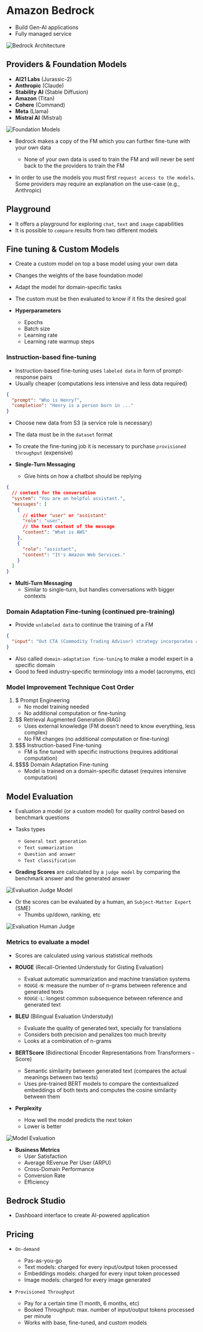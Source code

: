 # Amazon Bedrock

- Build Gen-AI applications
- Fully managed service

![Bedrock Architecture](.images/bedrock-architecture.png)

## Providers & Foundation Models

- **AI21 Labs** (Jurassic-2)
- **Anthropic** (Claude)
- **Stability AI** (Stable Diffusion)
- **Amazon** (Titan)
- **Cohere** (Command)
- **Meta** (Llama)
- **Mistral AI** (Mistral)

![Foundation Models](.images/foundation-models.png)

- Bedrock makes a copy of the FM which you can further fine-tune with your own data
  - None of your own data is used to train the FM and will never be sent back to the the providers to train the FM

- In order to use the models you must first `request access to the models`. Some providers may require an explanation on the use-case (e.g., Anthropic)

## Playground

- It offers a playground for exploring `chat`, `text` and `image` capabilities
- It is possible to `compare` results from two different models

## Fine tuning & Custom Models

- Create a custom model on top a base model using your own data
- Changes the weights of the base foundation model
- Adapt the model for domain-specific tasks
- The custom must be then evaluated to know if it fits the desired goal

- **Hyperparameters**
  - Epochs
  - Batch size
  - Learning rate
  - Learning rate warmup steps

### Instruction-based fine-tuning

- Instruction-based fine-tuning uses `labeled data` in form of prompt-response pairs
- Usually cheaper (computations less intensive and less data required)

```json
{
  "prompt": "Who is Henry?",
  "completion": "Henry is a person born in ..."
}
```

- Choose new data from S3 (a service role is necessary)
- The data must be in the `dataset` format
- To create the fine-tuning job it is necessary to purchase `provisioned throughput` (expensive)

- **Single-Turn Messaging**
  - Give hints on how a chatbot should be replying

```json
{
  // context for the conversation
  "system": "You are an helpful assistant.",
  "messages": [
    {
      // either "user" or "assistant"
      "role": "user",
      // the text content of the message
      "content": "What is AWS"
    },
    {
      "role": "assistant",
      "content": "It's Amazon Web Services."
    }
  ]
}
```

- **Multi-Turn Messaging**
  - Similar to single-turn, but handles conversations with bigger contexts

### Domain Adaptation Fine-tuning (continued pre-training)

- Provide `unlabeled data` to continue the training of a FM

```json
{
  "input": "Out CTA (Commodity Trading Advisor) strategy incorporates a blend of ..."
}
```

- Also called `domain-adaptation fine-tuning` to make a model expert in a specific domain
- Good to feed industry-specific terminology into a model (acronyms, etc)

### Model Improvement Technique Cost Order

1. \$ Prompt Engineering
    - No model training needed
    - No additional computation or fine-tuning
1. \$\$ Retrieval Augmented Generation (RAG)
    - Uses external knowledge (FM doesn't need to know everything, less complex)
    - No FM changes (no additional computation or fine-tuning)
1. \$\$\$ Instruction-based Fine-tuning
    - FM is fine tuned with specific instructions (requires additional computation)
1. \$\$\$\$ Domain Adaptation Fine-tuning
    - Model is trained on a domain-specific dataset (requires intensive computation)

## Model Evaluation

- Evaluation a model (or a custom model) for quality control based on benchmark questions

- Tasks types
  - `General text generation`
  - `Text summarization`
  - `Question and answer`
  - `Text classification`

- **Grading Scores** are calculated by a `judge model` by comparing the benchmark answer and the generated answer

![Evaluation Judge Model](.images/evaluation-judge-model.png)

- Or the scores can be evaluated by a human, an `Subject-Matter Expert` (SME)
  - Thumbs up/down, ranking, etc

![Evaluation Human Judge](.images/evaluation-human-judge.png)

### Metrics to evaluate a model

- Scores are calculated using various statistical methods

- **ROUGE** (Recall-Oriented Understudy for Gisting Evaluation)
  - Evaluat automatic summarization and machine translation systems
  - `ROUGE-N`: measure the number of n-grams between reference and generated texts
  - `ROUGE-L`: longest common subsequence between reference and generated text

- **BLEU** (Bilingual Evaluation Understudy)
  - Evaluate the quality of generated text, specially for translations
  - Considers both precision and penalizes too much brevity
  - Looks at a combination of n-grams

- **BERTScore** (Bidirectional Encoder Representations from Transformers - Score)
  - Semantic similarity between generated text (compares the actual meanings between two texts)
  - Uses pre-trained BERT models to compare the contextualized embeddings of both texts and computes the cosine similarity between them

- **Perplexity**
  - How well the model predicts the next token
  - Lower is better

![Model Evaluation](.images/automated-model-evaluation.png)

- **Business Metrics**
  - User Satisfaction
  - Average REvenue Per User (ARPU)
  - Cross-Domain Performance
  - Conversion Rate
  - Efficiency

## Bedrock Studio

- Dashboard interface to create AI-powered application

## Pricing

- `On-demand`
  - Pas-as-you-go
  - Text models: charged for every input/output token processed
  - Embeddings models: charged for every input token processed
  - Image models: charged for every image generated

- `Provisioned Throughput`
  - Pay for a certain time (1 month, 6 months, etc)
  - Booked Throughput: max. number of input/output tokens processed per minute
  - Works with base, fine-tuned, and custom models
